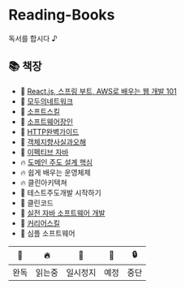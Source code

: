 # Reading-Books
독서를 합시다 ♪  

## 📚 책장

- 🎉 [React.js, 스프링 부트, AWS로 배우는 웹 개발 101](https://github.com/kimziou77/Reading-Books/tree/main/books/React.js-SpringBoot-AWS-Web101)
- 🎉 [모두의네트워크](https://github.com/kimziou77/Reading-Books/tree/main/books/모두의네트워크)
- 🎉 [소프트스킬](https://github.com/kimziou77/Reading-Books/tree/main/books/소프트스킬)
- 🎉 [소프트웨어장인](https://github.com/kimziou77/Reading-Books/tree/main/books/소프트웨어장인)
- 🎉 [HTTP완벽가이드](https://github.com/kimziou77/Reading-Books/tree/main/books/http완벽가이드)
- 🎉 [객체지향사실과오해](https://github.com/dya-mond/Book-Study)
- 🎉 [이펙티브 자바](https://github.com/prgrms-web-devcourse/BE-Team-preAmand-Effective-Java/issues?q=is%3Aissue+is%3Aclosed)
- 🔥 [도메인 주도 설계 핵심](https://github.com/prgrms-web-devcourse/BE-Team-preAmand-Effective-Java/issues?q=is%3Aissue+is%3Aclosed)
- 🔥 쉽게 배우는 운영체제
- 🔥 클린아키텍쳐
- 🔖 테스트주도개발 시작하기
- 🔖 클린코드
- 💬 [실전 자바 소프트웨어 개발](https://github.com/kimziou77/Reading-Books/tree/main/books/실전-자바소프트웨어개발)
- 💬 [커리어스킬](https://github.com/kimziou77/Reading-Books/tree/main/books/커리어스킬)
- 💬 심플 소프트웨어

|🎉|🔥|💬|🔖|🔒|
|---|---|---|---|---|
|완독|읽는중|일시정지|예정|중단|
